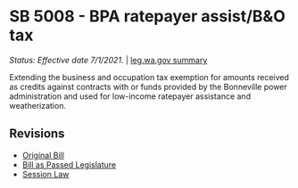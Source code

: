 # SB 5008 - BPA ratepayer assist/B&O tax
*Status: Effective date 7/1/2021.* | [leg.wa.gov summary](https://app.leg.wa.gov/billsummary?BillNumber=5008&Year=2021)

Extending the business and occupation tax exemption for amounts received as credits against contracts with or funds provided by the Bonneville power administration and used for low-income ratepayer assistance and weatherization.

## Revisions
* [Original Bill](1/)
* [Bill as Passed Legislature](1/)
* [Session Law](1/)
